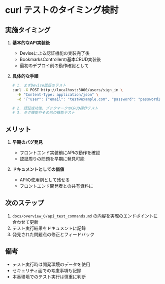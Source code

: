 # curl テストのタイミング検討

## 実施タイミング

1. **基本的なAPI実装後**
   - Deviseによる認証機能の実装完了後
   - BookmarksControllerの基本CRUD実装後
   - 最初のデプロイ前の動作確認として

2. **具体的な手順**
   ```bash
   # 1. まずDevise認証のテスト
   curl -X POST http://localhost:3000/users/sign_in \
     -H "Content-Type: application/json" \
     -d '{"user": {"email": "test@example.com", "password": "password123"}}'

   # 2. 認証成功後、ブックマークのCRUD操作テスト
   # 3. タグ機能やその他の機能テスト
   ```

## メリット

1. **早期のバグ発見**
   - フロントエンド実装前にAPIの動作を確認
   - 認証周りの問題を早期に発見可能

2. **ドキュメントとしての価値**
   - APIの使用例として残せる
   - フロントエンド開発者との共有資料に

## 次のステップ

1. `docs/overview_0/api_test_commands.md` の内容を実際のエンドポイントに合わせて更新
2. テスト実行結果をドキュメントに記録
3. 発見された問題点の修正とフィードバック

## 備考

- テスト実行時は開発環境のデータを使用
- セキュリティ面での考慮事項も記録
- 本番環境でのテスト実行は慎重に判断 